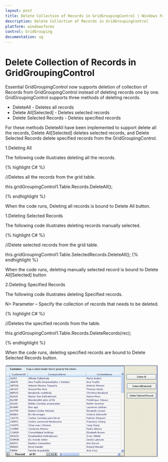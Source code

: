 ```yaml
---
layout: post
title: Delete Collection of Records in GridGroupingControl | Windows Forms | Syncfusion
description: Delete Collection of Records in GridGroupingControl
platform: windowsforms
control: GridGrouping
documentation: ug
---
```

# Delete Collection of Records in GridGroupingControl



Essential GridGroupingControl now supports deletion of collection of Records from GridGroupingControl instead of deleting records one by one. GridGroupingControl supports three methods of deleting records.

* DeleteAll - Deletes all records
* Delete All[Selected] - Deletes selected records
* Delete Selected Records - Deletes specified records

For these methods DeleteAll have been implemented to support delete all the records, Delete All[Selected] deletes selected records, and Delete Selected Records delete specified records from the GridGroupingControl. 

1.Deleting All

The following code illustrates deleting all the records.

{% highlight C# %} 



//Deletes all the records from the grid table.

this.gridGroupingControl1.Table.Records.DeleteAll();

 {% endhighlight %}

When the code runs, Deleting all records is bound to Delete All button.

1.Deleting Selected Records

The following code illustrates deleting records manually selected.  

{% highlight C# %}  



//Delete selected records from the grid table. 

this.gridGroupingControl1.Table.SelectedRecords.DeleteAll();
{% endhighlight %}

When the code runs, deleting manually selected record is bound to Delete All[Selected] button  

2.Deleting Specified Records

The following code illustrates deleting Specified records.

N> Parameter – Specify the collection of records that needs to be deleted.



{% highlight C# %}  



//Deletes the specified records from the table. 

 this.gridGroupingControl1.Table.Records.DeleteRecords(rec);
 
{% endhighlight %}

When the code runs, deleting specified records are bound to Delete Selected Records button. 

 ![](Delete-Collection-of-Records-in-GridGroupingControl_images/Delete-Collection-of-Records-in-GridGroupingControl_img2.png) 





